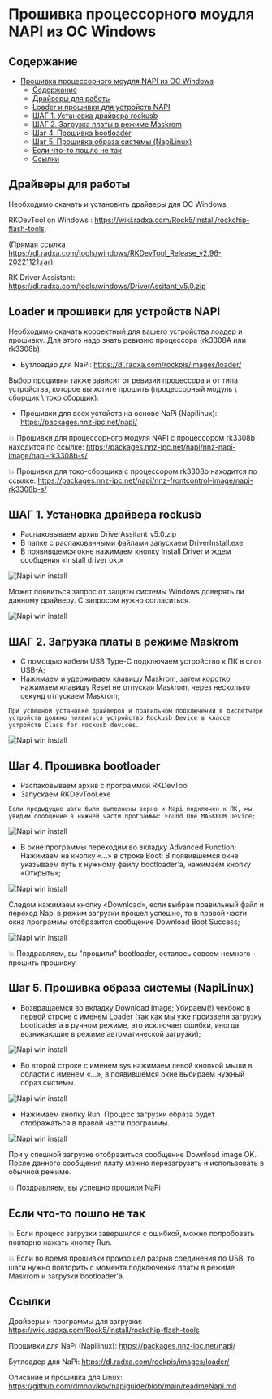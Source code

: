 # Прошивка процессорного моудля NAPI из ОС Windows

## Содержание

- [Прошивка процессорного моудля NAPI из ОС Windows](#прошивка-процессорного-моудля-napi-из-ос-windows)
  - [Содержание](#содержание)
  - [Драйверы для работы](#драйверы-для-работы)
  - [Loader и прошивки для устройств NAPI](#loader-и-прошивки-для-устройств-napi)
  - [ШАГ 1. Установка драйвера rockusb](#шаг-1-установка-драйвера-rockusb)
  - [ШАГ 2. Загрузка платы в режиме Maskrom](#шаг-2-загрузка-платы-в-режиме-maskrom)
  - [Шаг 4. Прошивка bootloader](#шаг-4-прошивка-bootloader)
  - [Шаг 5. Прошивка образа системы (NapiLinux)](#шаг-5-прошивка-образа-системы-napilinux)
  - [Если что-то пошло не так](#если-что-то-пошло-не-так)
  - [Ссылки](#ссылки)


## Драйверы для работы

Необходимо скачать и установить драйверы для ОС Windows


RKDevTool on Windows : https://wiki.radxa.com/Rock5/install/rockchip-flash-tools. 

(Прямая ссылка https://dl.radxa.com/tools/windows/RKDevTool_Release_v2.96-20221121.rar)

RK Driver Assistant: https://dl.radxa.com/tools/windows/DriverAssitant_v5.0.zip

## Loader и прошивки для устройств NAPI

Необходимо скачать корректный для вашего устройства лоадер и прошивку. Для этого надо знать ревизию процессора (rk3308A или rk3308b).

 - Бутлоадер для NaPi: https://dl.radxa.com/rockpis/images/loader/

Выбор прошивки также зависит от ревизии процессора и от типа устройства, которое вы хотите прошить (процессорный модуль \ сборщик \ токо сборщик).

- Прошивки для всех устойств на основе NaPi (Napilinux): https://packages.nnz-ipc.net/napi/

:boom: Прошивки для процессорного модуля NAPI с процессором rk3308b находится по ссылке: https://packages.nnz-ipc.net/napi/nnz-napi-image/napi-rk3308b-s/

:boom: Прошивки для токо-сборщика с процессором rk3308b находится по ссылке: https://packages.nnz-ipc.net/napi/nnz-frontcontrol-image/napi-rk3308b-s/

## ШАГ 1. Установка драйвера rockusb

- Распаковываем архив DriverAssitant_v5.0.zip
- В папке с распакованными файлами запускаем DriverInstall.exe
- В появившемся окне нажимаем кнопку Install Driver и ждем сообщения «Install driver ok.»
  
![Napi win install](img-w/w1.png)
  
Может появиться запрос от защиты системы Windows доверять ли данному драйверу. С запросом нужно согласиться.

![Napi win install](img-w/w2.png)

## ШАГ 2. Загрузка платы в режиме Maskrom

- С помощью кабеля USB Type-C подключаем устройство к ПК в слот USB-A;
- Нажимаем и удерживаем клавишу Maskrom, затем коротко нажимаем клавишу Reset не отпуская Maskrom, через несколько секунд отпускаем Maskrom;

```text
При успешной установке драйверов и правильном подключении в диспетчере устройств должно появиться устройство Rockusb Device в классе устройств Class for rockusb devices.
```
![Napi win install](img-w/w3.png)

## Шаг 4. Прошивка bootloader

- Распаковываем архив с программой RKDevTool
- Запускаем RKDevTool.exe
```text
Если предыдущие шаги были выполнены верно и Napi подключен к ПК, мы увидим сообщение в нижней части программы: Found One MASKROM Device;
```
![Napi win install](img-w/w4.png)

- В окне программы переходим во вкладку Advanced Function;
Нажимаем на кнопку «...» в строке Boot:
В появившемся окне указываем путь к нужному файлу bootloader’а, нажимаем кнопку «Открыть»;

![Napi win install](img-w/w7.png)

Следом нажимаем кнопку «Download», если выбран правильный файл и переход Napi в режим загрузки прошел успешно, то в правой части окна программы отобразится сообщение Download Boot Success;

![Napi win install](img-w/w8.png)

:boom: Поздравляем, вы "прошили" bootloader, осталось совсем немного - прошить прошивку.

## Шаг 5. Прошивка образа системы (NapiLinux)

- Возвращаемся во вкладку Download Image; 
Убираем(!) чекбокс в первой строке с именем Loader (так как мы уже произвели загрузку bootloader’а в ручном режиме, это исключает ошибки, иногда возникающие в режиме автоматической загрузки);

![Napi win install](img-w/w9.png)

- Во второй строке с именем sys нажимаем левой кнопкой мыши в области с именем «...», в появившемся окне выбираем нужный образ системы. 

![Napi win install](img-w/w10.png)

- Нажимаем кнопку Run. Процесс загрузки образа будет отображаться в правой части программы.

![Napi win install](img-w/w11.png)

При у спешной загрузке отобразиться сообщение Download image OK.
После данного сообщения плату можно перезагрузить и использовать в обычной режиме. 

:boom: Поздравляем, вы успешно прошили NaPi

## Если что-то пошло не так

:boom: Если процесс загрузки завершился с ошибкой, можно попробовать повторно нажать кнопку Run.

:boom: Если во время прошивки произошел разрыв соединения по USB, то шаги нужно повторить с момента подключения платы в режиме Maskrom и загрузки bootloader’а.

## Ссылки

Драйверы и программы для загрузки: https://wiki.radxa.com/Rock5/install/rockchip-flash-tools

Прошивки для NaPi (Napilinux): https://packages.nnz-ipc.net/napi/

Бутлоадер для NaPi: https://dl.radxa.com/rockpis/images/loader/

Описание и прошивка для Linux: https://github.com/dmnovikov/napiguide/blob/main/readmeNapi.md
